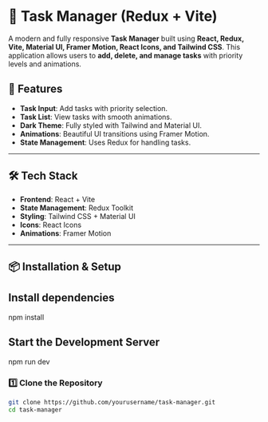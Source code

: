 # 📝 Task Manager (Redux + Vite)

A modern and fully responsive **Task Manager** built using **React, Redux, Vite, Material UI, Framer Motion, React Icons, and Tailwind CSS**. This application allows users to **add, delete, and manage tasks** with priority levels and animations.

## 🚀 Features
- **Task Input**: Add tasks with priority selection.
- **Task List**: View tasks with smooth animations.
- **Dark Theme**: Fully styled with Tailwind and Material UI.
- **Animations**: Beautiful UI transitions using Framer Motion.
- **State Management**: Uses Redux for handling tasks.

---

## 🛠️ Tech Stack
- **Frontend**: React + Vite
- **State Management**: Redux Toolkit
- **Styling**: Tailwind CSS + Material UI
- **Icons**: React Icons
- **Animations**: Framer Motion

---

## 📦 Installation & Setup
## Install dependencies
npm install
## Start the Development Server
npm run dev
### 1️⃣ Clone the Repository
```sh
git clone https://github.com/yourusername/task-manager.git
cd task-manager

